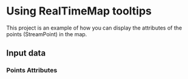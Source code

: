 # Using RealTimeMap tooltips
This project is an example of how you can display the attributes of the points (StreamPoint) in the map.
## Input data

### Points Attributes
